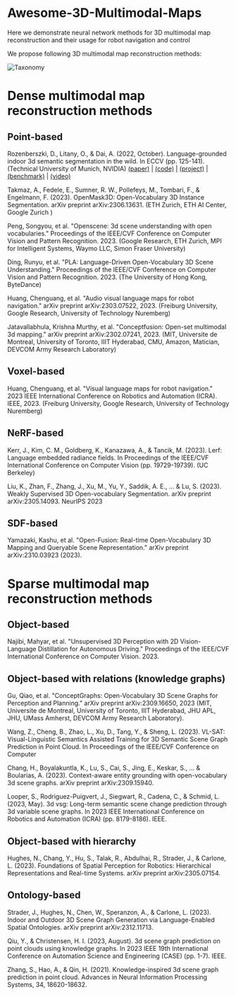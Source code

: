# Awesome-3D-Multimodal-Maps

Here we demonstrate neural network methods for 3D multimodal map reconstruction and their usage for robot navigation and control

We propose following 3D multimodal map reconstruction methods:

![Taxonomy](https://github.com/yuddim/awesome-3d-multimodal-maps/assets/mm-taxonomy.png)

# Dense multimodal map reconstruction methods

## Point-based

Rozenberszki, D., Litany, O., & Dai, A. (2022, October). Language-grounded indoor 3d semantic segmentation in the wild. In ECCV (pp. 125-141). (Technical University of Munich, NVIDIA) [(paper)](https://arxiv.org/abs/2204.07761) | [(code)](https://github.com/RozDavid/LanguageGroundedSemseg) | [(project)](https://rozdavid.github.io/scannet200) | [(benchmark)](http://kaldir.vc.in.tum.de/scannet_benchmark/) | [(video)](https://www.youtube.com/watch?v=Cu-zW1oXrvU)

Takmaz, A., Fedele, E., Sumner, R. W., Pollefeys, M., Tombari, F., & Engelmann, F. (2023). OpenMask3D: Open-Vocabulary 3D Instance Segmentation. arXiv preprint arXiv:2306.13631.
(ETH Zurich, ETH AI Center, Google Zurich )

Peng, Songyou, et al. "Openscene: 3d scene understanding with open vocabularies." Proceedings of the IEEE/CVF Conference on Computer Vision and Pattern Recognition. 2023. (Google Research, ETH Zurich, MPI for Intelligent Systems, Waymo LLC, Simon Fraser University)

Ding, Runyu, et al. "PLA: Language-Driven Open-Vocabulary 3D Scene Understanding." Proceedings of the IEEE/CVF Conference on Computer Vision and Pattern Recognition. 2023. (The University of Hong Kong, ByteDance)

Huang, Chenguang, et al. "Audio visual language maps for robot navigation." arXiv preprint arXiv:2303.07522, 2023. (Freiburg University, Google Research, University of Technology Nuremberg)

Jatavallabhula, Krishna Murthy, et al. "Conceptfusion: Open-set multimodal 3d mapping." arXiv preprint arXiv:2302.07241, 2023. (MIT, Universite de Montreal, University of Toronto, IIIT Hyderabad, CMU, Amazon, Matician, DEVCOM Army Research Laboratory)

## Voxel-based

Huang, Chenguang, et al. "Visual language maps for robot navigation." 2023 IEEE International Conference on Robotics and Automation (ICRA). IEEE, 2023. (Freiburg University, Google Research, University of Technology Nuremberg)

## NeRF-based

Kerr, J., Kim, C. M., Goldberg, K., Kanazawa, A., & Tancik, M. (2023). Lerf: Language embedded radiance fields. In Proceedings of the IEEE/CVF International Conference on Computer Vision (pp. 19729-19739). (UC Berkeley)

Liu, K., Zhan, F., Zhang, J., Xu, M., Yu, Y., Saddik, A. E., ... & Lu, S. (2023). Weakly Supervised 3D Open-vocabulary Segmentation. arXiv preprint arXiv:2305.14093. NeurIPS 2023

## SDF-based

Yamazaki, Kashu, et al. "Open-Fusion: Real-time Open-Vocabulary 3D Mapping and Queryable Scene Representation." arXiv preprint arXiv:2310.03923 (2023).

# Sparse multimodal map reconstruction methods

## Object-based

Najibi, Mahyar, et al. "Unsupervised 3D Perception with 2D Vision-Language Distillation for Autonomous Driving." Proceedings of the IEEE/CVF International Conference on Computer Vision. 2023.

## Object-based with relations (knowledge graphs)

Gu, Qiao, et al. "ConceptGraphs: Open-Vocabulary 3D Scene Graphs for Perception and Planning." arXiv preprint arXiv:2309.16650, 2023 (MIT, Universite de Montreal, University of Toronto, IIIT Hyderabad, JHU APL, JHU, UMass Amherst, DEVCOM Army Research Laboratory).

Wang, Z., Cheng, B., Zhao, L., Xu, D., Tang, Y., & Sheng, L. (2023). VL-SAT: Visual-Linguistic Semantics Assisted Training for 3D Semantic Scene Graph Prediction in Point Cloud. In Proceedings of the IEEE/CVF Conference on Computer 

Chang, H., Boyalakuntla, K., Lu, S., Cai, S., Jing, E., Keskar, S., ... & Boularias, A. (2023). Context-aware entity grounding with open-vocabulary 3d scene graphs. arXiv preprint arXiv:2309.15940.

Looper, S., Rodriguez-Puigvert, J., Siegwart, R., Cadena, C., & Schmid, L. (2023, May). 3d vsg: Long-term semantic scene change prediction through 3d variable scene graphs. In 2023 IEEE International Conference on Robotics and Automation (ICRA) (pp. 8179-8186). IEEE.

## Object-based with hierarchy

Hughes, N., Chang, Y., Hu, S., Talak, R., Abdulhai, R., Strader, J., & Carlone, L. (2023). Foundations of Spatial Perception for Robotics: Hierarchical Representations and Real-time Systems. arXiv preprint arXiv:2305.07154.

## Ontology-based

Strader, J., Hughes, N., Chen, W., Speranzon, A., & Carlone, L. (2023). Indoor and Outdoor 3D Scene Graph Generation via Language-Enabled Spatial Ontologies. arXiv preprint arXiv:2312.11713.

Qiu, Y., & Christensen, H. I. (2023, August). 3d scene graph prediction on point clouds using knowledge graphs. In 2023 IEEE 19th International Conference on Automation Science and Engineering (CASE) (pp. 1-7). IEEE.

Zhang, S., Hao, A., & Qin, H. (2021). Knowledge-inspired 3d scene graph prediction in point cloud. Advances in Neural Information Processing Systems, 34, 18620-18632.




